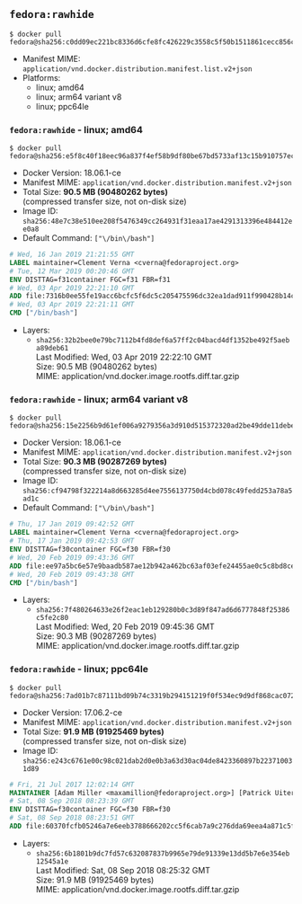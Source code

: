 ## `fedora:rawhide`

```console
$ docker pull fedora@sha256:c0dd09ec221bc8336d6cfe8fc426229c3558c5f50b1511861cecc856c83df113
```

-	Manifest MIME: `application/vnd.docker.distribution.manifest.list.v2+json`
-	Platforms:
	-	linux; amd64
	-	linux; arm64 variant v8
	-	linux; ppc64le

### `fedora:rawhide` - linux; amd64

```console
$ docker pull fedora@sha256:e5f8c40f18eec96a837f4ef58b9df80be67bd5733af13c15b910757ecfd77d64
```

-	Docker Version: 18.06.1-ce
-	Manifest MIME: `application/vnd.docker.distribution.manifest.v2+json`
-	Total Size: **90.5 MB (90480262 bytes)**  
	(compressed transfer size, not on-disk size)
-	Image ID: `sha256:48e7c38e510ee208f5476349cc264931f31eaa17ae4291313396e484412ee0a8`
-	Default Command: `["\/bin\/bash"]`

```dockerfile
# Wed, 16 Jan 2019 21:21:55 GMT
LABEL maintainer=Clement Verna <cverna@fedoraproject.org>
# Tue, 12 Mar 2019 00:20:46 GMT
ENV DISTTAG=f31container FGC=f31 FBR=f31
# Wed, 03 Apr 2019 22:21:10 GMT
ADD file:7316b0ee55fe19acc6bcfc5f6dc5c205475596dc32ea1dad911f990428b14ce8 in / 
# Wed, 03 Apr 2019 22:21:11 GMT
CMD ["/bin/bash"]
```

-	Layers:
	-	`sha256:32b2bee0e79bc7112b4fd8def6a57ff2c04bacd4df1352be492f5aeba89deb61`  
		Last Modified: Wed, 03 Apr 2019 22:22:10 GMT  
		Size: 90.5 MB (90480262 bytes)  
		MIME: application/vnd.docker.image.rootfs.diff.tar.gzip

### `fedora:rawhide` - linux; arm64 variant v8

```console
$ docker pull fedora@sha256:15e2256b9d61ef006a9279356a3d910d515372320ad2be49dde11debeb5ebead
```

-	Docker Version: 18.06.1-ce
-	Manifest MIME: `application/vnd.docker.distribution.manifest.v2+json`
-	Total Size: **90.3 MB (90287269 bytes)**  
	(compressed transfer size, not on-disk size)
-	Image ID: `sha256:cf94798f322214a8d663285d4ee7556137750d4cbd078c49fedd253a78a5ad1c`
-	Default Command: `["\/bin\/bash"]`

```dockerfile
# Thu, 17 Jan 2019 09:42:52 GMT
LABEL maintainer=Clement Verna <cverna@fedoraproject.org>
# Thu, 17 Jan 2019 09:42:53 GMT
ENV DISTTAG=f30container FGC=f30 FBR=f30
# Wed, 20 Feb 2019 09:43:36 GMT
ADD file:ee97a5bc6e57e9baadb587ae12b942a462bc63af03efe24455ae0c5c8bd8ce61 in / 
# Wed, 20 Feb 2019 09:43:38 GMT
CMD ["/bin/bash"]
```

-	Layers:
	-	`sha256:7f480264633e26f2eac1eb129280b0c3d89f847ad6d6777848f25386c5fe2c80`  
		Last Modified: Wed, 20 Feb 2019 09:45:36 GMT  
		Size: 90.3 MB (90287269 bytes)  
		MIME: application/vnd.docker.image.rootfs.diff.tar.gzip

### `fedora:rawhide` - linux; ppc64le

```console
$ docker pull fedora@sha256:7ad01b7c87111bd09b74c3319b294151219f0f534ec9d9df868cac07261b5177
```

-	Docker Version: 17.06.2-ce
-	Manifest MIME: `application/vnd.docker.distribution.manifest.v2+json`
-	Total Size: **91.9 MB (91925469 bytes)**  
	(compressed transfer size, not on-disk size)
-	Image ID: `sha256:e243c6761e00c98c021dab2d0e0b3a63d30ac04de8423360897b223710031d89`

```dockerfile
# Fri, 21 Jul 2017 12:02:14 GMT
MAINTAINER [Adam Miller <maxamillion@fedoraproject.org>] [Patrick Uiterwijk <patrick@puiterwijk.org>]
# Sat, 08 Sep 2018 08:23:39 GMT
ENV DISTTAG=f30container FGC=f30 FBR=f30
# Sat, 08 Sep 2018 08:23:51 GMT
ADD file:60370fcfb05246a7e6eeb3788666202cc5f6cab7a9c276dda69eea4a871c5fbc in / 
```

-	Layers:
	-	`sha256:6b1801b9dc7fd57c632087837b9965e79de91339e13dd5b7e6e354eb12545a1e`  
		Last Modified: Sat, 08 Sep 2018 08:25:32 GMT  
		Size: 91.9 MB (91925469 bytes)  
		MIME: application/vnd.docker.image.rootfs.diff.tar.gzip
